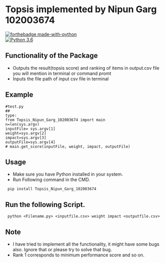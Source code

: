 # Topsis implemented by Nipun Garg 102003674

[![forthebadge made-with-python](http://ForTheBadge.com/images/badges/made-with-python.svg)](https://www.python.org/)  
[![Python 3.6](https://img.shields.io/badge/python-3.6-blue.svg)](https://www.python.org/downloads/release/python-360/)

## Functionality of the Package

- Outputs the result(topsis score) and ranking of items in output.csv file you will mention in terminal or command promt
- Inputs the file path of input csv file in terminal

## Example

```
#test.py
##
type:
from Topsis_Nipun_Garg_102003674 import main
n=len(sys.argv)
inputFile= sys.argv[1]
weight=sys.argv[2]
impact=sys.argv[3]
outputFile=sys.argv[4]
# main.get_score(inputFile, weight, impact, outputFile)
```

## Usage

- Make sure you have Python installed in your system.
- Run Following command in the CMD.

```
 pip install Topsis_Nipun_Garg_102003674
```

## Run the following Script.

```
 python <Filename.py> <inputfile.csv> weight impact <outputfile.csv>
```

## Note

- I have tried to implement all the functionality, it might have some bugs also. Ignore that or please try to solve that bug.
- Rank 1 corresponds to minimum performance score and so on.
